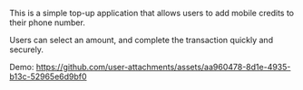 
This is a simple top-up application that allows users to add mobile credits to their phone number.

Users can select an amount, and complete the transaction quickly and securely.

Demo:
https://github.com/user-attachments/assets/aa960478-8d1e-4935-b13c-52965e6d9bf0
